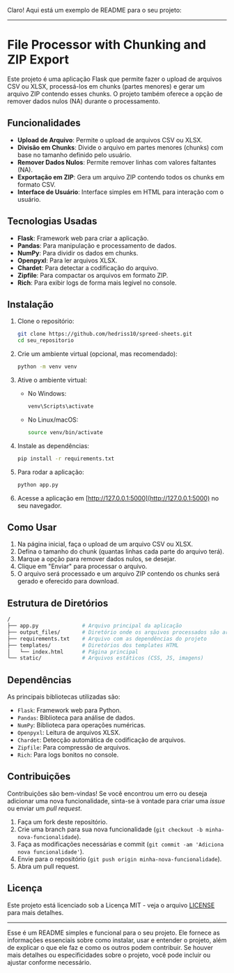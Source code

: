 Claro! Aqui está um exemplo de README para o seu projeto:

---

# File Processor with Chunking and ZIP Export

Este projeto é uma aplicação Flask que permite fazer o upload de arquivos CSV ou XLSX, processá-los em chunks (partes menores) e gerar um arquivo ZIP contendo esses chunks. O projeto também oferece a opção de remover dados nulos (NA) durante o processamento.

## Funcionalidades

- **Upload de Arquivo**: Permite o upload de arquivos CSV ou XLSX.
- **Divisão em Chunks**: Divide o arquivo em partes menores (chunks) com base no tamanho definido pelo usuário.
- **Remover Dados Nulos**: Permite remover linhas com valores faltantes (NA).
- **Exportação em ZIP**: Gera um arquivo ZIP contendo todos os chunks em formato CSV.
- **Interface de Usuário**: Interface simples em HTML para interação com o usuário.

## Tecnologias Usadas

- **Flask**: Framework web para criar a aplicação.
- **Pandas**: Para manipulação e processamento de dados.
- **NumPy**: Para dividir os dados em chunks.
- **Openpyxl**: Para ler arquivos XLSX.
- **Chardet**: Para detectar a codificação do arquivo.
- **Zipfile**: Para compactar os arquivos em formato ZIP.
- **Rich**: Para exibir logs de forma mais legível no console.

## Instalação

1. Clone o repositório:

    ```bash
    git clone https://github.com/hedriss10/spreed-sheets.git
    cd seu_repositorio
    ```

2. Crie um ambiente virtual (opcional, mas recomendado):

    ```bash
    python -m venv venv
    ```

3. Ative o ambiente virtual:

    - No Windows:
      ```bash
      venv\Scripts\activate
      ```
    - No Linux/macOS:
      ```bash
      source venv/bin/activate
      ```

4. Instale as dependências:

    ```bash
    pip install -r requirements.txt
    ```

5. Para rodar a aplicação:

    ```bash
    python app.py
    ```

6. Acesse a aplicação em [http://127.0.0.1:5000](http://127.0.0.1:5000) no seu navegador.

## Como Usar

1. Na página inicial, faça o upload de um arquivo CSV ou XLSX.
2. Defina o tamanho do chunk (quantas linhas cada parte do arquivo terá).
3. Marque a opção para remover dados nulos, se desejar.
4. Clique em "Enviar" para processar o arquivo.
5. O arquivo será processado e um arquivo ZIP contendo os chunks será gerado e oferecido para download.

## Estrutura de Diretórios

```bash
/
├── app.py              # Arquivo principal da aplicação
├── output_files/       # Diretório onde os arquivos processados são armazenados
├── requirements.txt    # Arquivo com as dependências do projeto
├── templates/          # Diretórios dos templates HTML
│   └── index.html      # Página principal
└── static/             # Arquivos estáticos (CSS, JS, imagens)
```

## Dependências

As principais bibliotecas utilizadas são:

- `Flask`: Framework web para Python.
- `Pandas`: Biblioteca para análise de dados.
- `NumPy`: Biblioteca para operações numéricas.
- `Openpyxl`: Leitura de arquivos XLSX.
- `Chardet`: Detecção automática de codificação de arquivos.
- `Zipfile`: Para compressão de arquivos.
- `Rich`: Para logs bonitos no console.

## Contribuições

Contribuições são bem-vindas! Se você encontrou um erro ou deseja adicionar uma nova funcionalidade, sinta-se à vontade para criar uma *issue* ou enviar um *pull request*.

1. Faça um fork deste repositório.
2. Crie uma branch para sua nova funcionalidade (`git checkout -b minha-nova-funcionalidade`).
3. Faça as modificações necessárias e commit (`git commit -am 'Adiciona nova funcionalidade'`).
4. Envie para o repositório (`git push origin minha-nova-funcionalidade`).
5. Abra um pull request.

## Licença

Este projeto está licenciado sob a Licença MIT - veja o arquivo [LICENSE](LICENSE) para mais detalhes.

---

Esse é um README simples e funcional para o seu projeto. Ele fornece as informações essenciais sobre como instalar, usar e entender o projeto, além de explicar o que ele faz e como os outros podem contribuir. Se houver mais detalhes ou especificidades sobre o projeto, você pode incluir ou ajustar conforme necessário.
